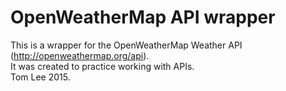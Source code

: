 # OpenWeatherMap API wrapper

This is a wrapper for the OpenWeatherMap Weather API (http://openweathermap.org/api).  
It was created to practice working with APIs.  
Tom Lee 2015.